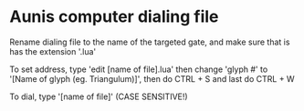 # Aunis computer dialing file
Rename dialing file to the name of the targeted gate, and make sure that is has the extension '.lua'

To set address, type 'edit [name of file].lua' then change 'glyph #' to '[Name of glyph (eg. Triangulum)]', then do CTRL + S and last do CTRL + W

To dial, type '[name of file]' (CASE SENSITIVE!)
